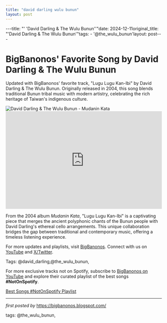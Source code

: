 ```yaml
---
title: "david darling wulu bunun"
layout: post
---
```

---title: "' 'David Darling & The Wulu Bunun''"date: 2024-12-11original_title: "'David Darling & The Wulu Bunun'"tags:  - '@the_wulu_bunun'layout: post---<!-- Post Title --><h1 >BigBanonos' Favorite Song by David Darling & The Wulu Bunun</h1> <!-- Introductory Text --><p >Updated with BigBanonos' favorite track, "Lugu Lugu Kan-Ibi" by David Darling & The Wulu Bunun. Originally released in 2004, this song blends traditional Bunun tribal music with modern artistry, celebrating the rich heritage of Taiwan's indigenous culture.</p> <!-- Featured Image --><div > <img src="https://worldmusic.net/cdn/shop/products/TUG1032_800x.jpg?v=1536217350" alt="David Darling & The Wulu Bunun - Mudanin Kata" /></div> <!-- YouTube Video Embed --><div > <iframe width="100%" height="315" src="https://www.youtube.com/embed/U-CwjYwQF8g" title="Lugu Lugu Kan-Ibi" frameborder="0" allow="accelerometer; autoplay; clipboard-write; encrypted-media; gyroscope; picture-in-picture; web-share" referrerpolicy="strict-origin-when-cross-origin" allowfullscreen></iframe></div> <!-- Song Information --><div > <p>From the 2004 album *Mudanin Kata*, "Lugu Lugu Kan-Ibi" is a captivating piece that merges the ancient polyphonic chants of the Bunun people with David Darling's ethereal cello arrangements. This unique collaboration bridges the gap between traditional and contemporary music, offering a timeless listening experience.</p></div> <!-- Footer Links --><div > <p>For more updates and playlists, visit <a href="https://bigbanonos.blogspot.com/" target="_blank">BigBanonos</a>. Connect with us on <a href="https://www.youtube.com/@BigBanonos" target="_blank">YouTube</a> and <a href="https://x.com/bigbanonos" target="_blank">X/Twitter</a>.</p></div> <!-- Tags --><p >Tags: @david_darling,@the_wulu_bunun,</p><!--Subscribe and Playlist Links--><div>    <p>For more exclusive tracks not on Spotify, subscribe to <a href="https://www.youtube.com/@BigBanonos" target="_blank">BigBanonos on YouTube</a> and explore their curated playlist of the best songs <strong>#NotOnSpotify</strong>.</p>    <p><a href="https://www.youtube.com/playlist?list=PLtuNtuTatqI0kFahUCbtbfenC_ET5O_tr" target="_blank">Best Songs #NotOnSpotify Playlist<br /></a></p></div><hr /><p><em>first posted by</em> <a href="https://bigbanonos.blogspot.com/" rel="noopener" target="_new">https://bigbanonos.blogspot.com/</a></p><p>tags: @the_wulu_bunun,</p>